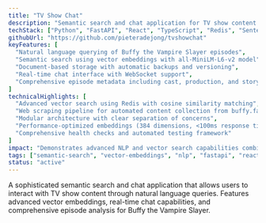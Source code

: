 ```yaml
---
title: "TV Show Chat"
description: "Semantic search and chat application for TV show content using vector embeddings and natural language queries"
techStack: ["Python", "FastAPI", "React", "TypeScript", "Redis", "Sentence Transformers", "HuggingFace"]
githubUrl: "https://github.com/pieteradejong/tvshowchat"
keyFeatures: [
  "Natural language querying of Buffy the Vampire Slayer episodes",
  "Semantic search using vector embeddings with all-MiniLM-L6-v2 model",
  "Document-based storage with automatic backups and versioning",
  "Real-time chat interface with WebSocket support",
  "Comprehensive episode metadata including cast, production, and story elements"
]
technicalHighlights: [
  "Advanced vector search using Redis with cosine similarity matching",
  "Web scraping pipeline for automated content collection from buffy.fandom.com",
  "Modular architecture with clear separation of concerns",
  "Performance-optimized embeddings (384 dimensions, <100ms response time)",
  "Comprehensive health checks and automated testing framework"
]
impact: "Demonstrates advanced NLP and vector search capabilities combined with full-stack development, showcasing expertise in semantic search, data pipeline engineering, and modern web application architecture."
tags: ["semantic-search", "vector-embeddings", "nlp", "fastapi", "react", "redis", "websockets", "data-pipeline"]
status: "active"
---
```


A sophisticated semantic search and chat application that allows users to interact with TV show content through natural language queries. Features advanced vector embeddings, real-time chat capabilities, and comprehensive episode analysis for Buffy the Vampire Slayer. 